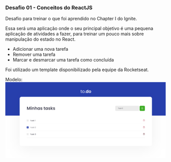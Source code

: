 <h3>Desafio 01 - Conceitos do ReactJS</h3>

Desafio para treinar o que foi aprendido no Chapter I do Ignite.

Essa será uma aplicação onde o seu principal objetivo é uma pequena aplicação de atividades a fazer, para treinar um pouco mais sobre manipulação do estado no React.

- Adicionar uma nova tarefa
- Remover uma tarefa
- Marcar e desmarcar uma tarefa como concluída

Foi utilizado um template disponibilizado pela equipe da Rocketseat.

Modelo:
<img src="./public/example.png" />
